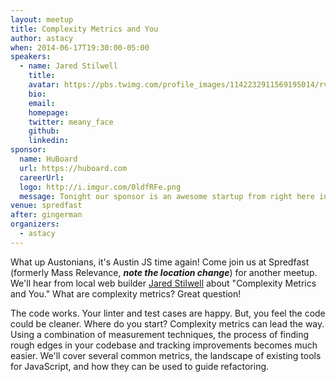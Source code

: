 ```yaml
---
layout: meetup
title: Complexity Metrics and You
author: astacy
when: 2014-06-17T19:30:00-05:00
speakers:
  - name: Jared Stilwell
    title:
    avatar: https://pbs.twimg.com/profile_images/1142232911569195014/rvWvOpFB_400x400.jpg
    bio:
    email:
    homepage:
    twitter: meany_face
    github:
    linkedin:
sponsor:
  name: HuBoard
  url: https://huboard.com
  careerUrl:
  logo: http://i.imgur.com/0ldfRFe.png
  message: Tonight our sponsor is an awesome startup from right here in Austin. [HuBoard](https://huboard.com) gives you instant project management built right on top of what you're already using for your project, GitHub. Check out their app online, and make sure to tell them thanks for covering the pizza and drinks this month!
venue: spredfast
after: gingerman
organizers:
  - astacy
---
```


What up Austonians, it's Austin JS time again! Come join us at Spredfast (formerly Mass Relevance, **_note the location change_**) for another meetup. We'll hear from local web builder [Jared Stilwell][1] about "Complexity Metrics and You." What are complexity metrics? Great question!

The code works. Your linter and test cases are happy. But, you feel the code could be cleaner. Where do you start? Complexity metrics can lead the way. Using a combination of measurement techniques, the process of finding rough edges in your codebase and tracking improvements becomes much easier. We'll cover several common metrics, the landscape of existing tools for JavaScript, and how they can be used to guide refactoring.

[1]: https://twitter.com/meany_face
